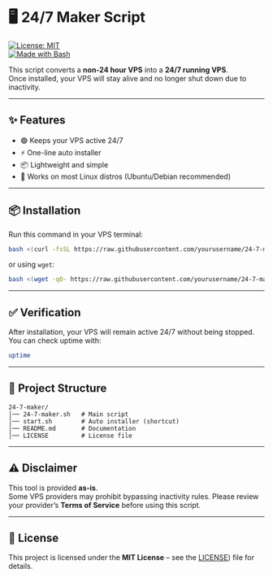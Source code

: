 # 🖥️ 24/7 Maker Script

[![License: MIT](https://img.shields.io/badge/License-MIT-yellow.svg)](https://github.com/yourusername/24-7-maker/blob/main/LICENSE)  
[![Made with Bash](https://img.shields.io/badge/Made%20with-Bash-1f425f.svg)](https://www.gnu.org/software/bash/)

This script converts a **non-24 hour VPS** into a **24/7 running VPS**.  
Once installed, your VPS will stay alive and no longer shut down due to inactivity.  

---

## ✨ Features
- 🟢 Keeps your VPS active 24/7  
- ⚡ One-line auto installer  
- 📦 Lightweight and simple  
- 🐧 Works on most Linux distros (Ubuntu/Debian recommended)  

---

## 📦 Installation

Run this command in your VPS terminal:  

```bash
bash <(curl -fsSL https://raw.githubusercontent.com/yourusername/24-7-maker/main/24-7-maker.sh)
```

or using `wget`:  

```bash
bash <(wget -qO- https://raw.githubusercontent.com/yourusername/24-7-maker/main/24-7-maker.sh)
```

---

## ✅ Verification

After installation, your VPS will remain active 24/7 without being stopped.  
You can check uptime with:  

```bash
uptime
```

---

## 📂 Project Structure

```
24-7-maker/
│── 24-7-maker.sh   # Main script
│── start.sh        # Auto installer (shortcut)
│── README.md       # Documentation
│── LICENSE         # License file
```

---

## ⚠️ Disclaimer

This tool is provided **as-is**.  
Some VPS providers may prohibit bypassing inactivity rules. Please review your provider’s **Terms of Service** before using this script.  

---

## 📜 License

This project is licensed under the **MIT License** – see the [LICENSE](https://github.com/royalplayz1/24-hour-code/blob/main/Licence)) file for details.  
